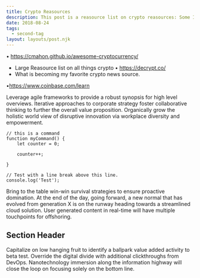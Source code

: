 ```yaml
---
title: Crypto Reasources
description: This post is a reasource list on crypto reasources: Some I've personally used & others that looking promising.
date: 2018-08-24
tags:
  - second-tag
layout: layouts/post.njk
---
```


• https://cmahon.github.io/awesome-cryptocurrency/
- Large Reasource list on all things crypto
• https://decrypt.co/
- What is becoming my favorite crypto news source.

•https://www.coinbase.com/learn


Leverage agile frameworks to provide a robust synopsis for high level overviews. Iterative approaches to corporate strategy foster collaborative thinking to further the overall value proposition. Organically grow the holistic world view of disruptive innovation via workplace diversity and empowerment.

``` js/2/4
// this is a command
function myCommand() {
	let counter = 0;

	counter++;

}

// Test with a line break above this line.
console.log('Test');
```

Bring to the table win-win survival strategies to ensure proactive domination. At the end of the day, going forward, a new normal that has evolved from generation X is on the runway heading towards a streamlined cloud solution. User generated content in real-time will have multiple touchpoints for offshoring.

## Section Header

Capitalize on low hanging fruit to identify a ballpark value added activity to beta test. Override the digital divide with additional clickthroughs from DevOps. Nanotechnology immersion along the information highway will close the loop on focusing solely on the bottom line.
